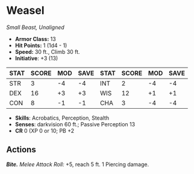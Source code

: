 # Weasel

*Small Beast, Unaligned*

- **Armor Class:** 13
- **Hit Points:** 1 (1d4 - 1)
- **Speed:** 30 ft., Climb 30 ft.
- **Initiative**: +3 (13)

|STAT|SCORE|MOD|SAVE|STAT|SCORE|MOD|SAVE|
| --- | --- | --- | ---- |---| --- | --- | ---- |
| STR | 3 | -4 | -4 | INT | 2 | -4 | -4 |
| DEX | 16 | +3 | +3 | WIS | 12 | +1 | +1 |
| CON | 8 | -1 | -1 | CHA | 3 | -4 | -4 |

- **Skills**: Acrobatics, Perception, Stealth
- **Senses**: darkvision 60 ft.; Passive Perception 13
- **CR** 0 (XP 0 or 10; PB +2

## Actions

***Bite.*** *Melee Attack Roll:* +5, reach 5 ft. 1 Piercing damage.

